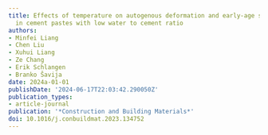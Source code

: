 ```yaml
---
title: Effects of temperature on autogenous deformation and early-age stress evolution
  in cement pastes with low water to cement ratio
authors:
- Minfei Liang
- Chen Liu
- Xuhui Liang
- Ze Chang
- Erik Schlangen
- Branko Šavija
date: 2024a-01-01
publishDate: '2024-06-17T22:03:42.290050Z'
publication_types:
- article-journal
publication: '*Construction and Building Materials*'
doi: 10.1016/j.conbuildmat.2023.134752
---
```

